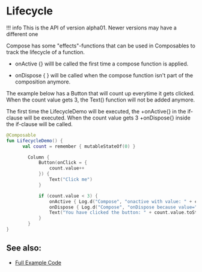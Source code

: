 # Lifecycle

!!! info
    This is the API of version alpha01. Newer versions may have a different one
    
Compose has some "effects"-functions that can be used in Composables to track the lifecycle of a function.

* onActive {}
willl be called the first time a compose function is applied.

* onDispose { }
will be called when the compose function isn't part of the composition anymore.

The example below has a Button that will count up everytime it gets clicked.
When the count value gets 3, the Text() function will not be added anymore.

The first time the LifecycleDemo will be executed, the +onActive{} in the if-clause will be executed.
When the count value gets 3 +onDispose{} inside the if-clause will be called. 


```kotlin
@Composable
fun LifecycleDemo() {
      val count = remember { mutableStateOf(0) }

        Column {
            Button(onClick = {
                count.value++
            }) {
                Text("Click me")
            }

            if (count.value < 3) {
                onActive { Log.d("Compose", "onactive with value: " + count.value) }
                onDispose { Log.d("Compose", "onDispose because value=" + count.value) }
                Text("You have clicked the button: " + count.value.toString())
            }
        }
}
```


## See also:
* [Full Example Code](https://github.com/Foso/Jetpack-Compose-Playground/blob/master/compose/src/main/java/de/jensklingenberg/jetpackcomposeplayground/ui/github/general/LifecycleDemo.kt)

